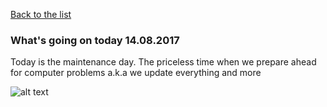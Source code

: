 [Back to the list](.)

### What's going on today 14.08.2017

Today is the maintenance day. The priceless time when we prepare ahead for computer problems a.k.a we update everything and more

![alt text](images/thebridge.jpg "Bridge to nowhere")
